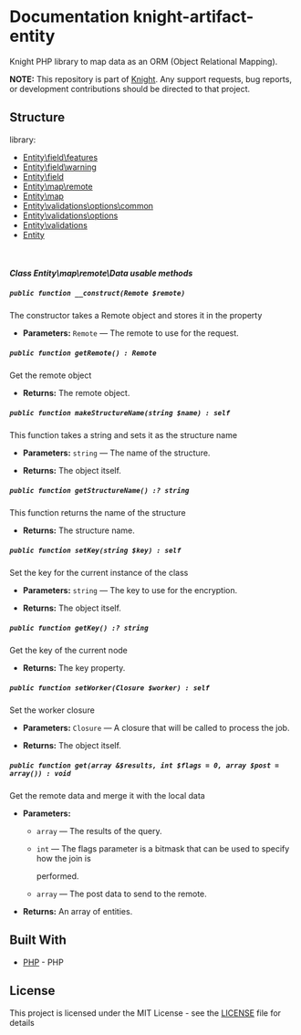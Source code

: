 # Documentation knight-artifact-entity

Knight PHP library to map data as an ORM (Object Relational Mapping).

**NOTE:** This repository is part of [Knight](https://github.com/energia-source/knight). Any
support requests, bug reports, or development contributions should be directed to
that project.

## Structure

library:
- [Entity\field\features](https://github.com/energia-source/knight-artifact-entity/tree/main/lib/field/features)
- [Entity\field\warning](https://github.com/energia-source/knight-artifact-entity/tree/main/lib/field/warning)
- [Entity\field](https://github.com/energia-source/knight-artifact-entity/tree/main/lib/field)
- [Entity\map\remote](https://github.com/energia-source/knight-artifact-entity/tree/main/lib/map/remote)
- [Entity\map](https://github.com/energia-source/knight-artifact-entity/tree/main/lib/map)
- [Entity\validations\options\common](https://github.com/energia-source/knight-artifact-entity/tree/main/lib/options/common)
- [Entity\validations\options](https://github.com/energia-source/knight-artifact-entity/tree/main/lib/options)
- [Entity\validations](https://github.com/energia-source/knight-artifact-entity/tree/main/lib/validations)
- [Entity](https://github.com/energia-source/knight-knight-artifact-entity/blob/main/lib)

<br>

#### ***Class Entity\map\remote\Data usable methods***

##### `public function __construct(Remote $remote)`

The constructor takes a Remote object and stores it in the property

 * **Parameters:** `Remote` — The remote to use for the request.

##### `public function getRemote() : Remote`

Get the remote object

 * **Returns:** The remote object.

##### `public function makeStructureName(string $name) : self`

This function takes a string and sets it as the structure name

 * **Parameters:** `string` — The name of the structure.
 
 * **Returns:** The object itself.

##### `public function getStructureName() :? string`

This function returns the name of the structure

 * **Returns:** The structure name.

##### `public function setKey(string $key) : self`

Set the key for the current instance of the class

 * **Parameters:** `string` — The key to use for the encryption.
 
 * **Returns:** The object itself.

##### `public function getKey() :? string`

Get the key of the current node

 * **Returns:** The key property.

##### `public function setWorker(Closure $worker) : self`

Set the worker closure

 * **Parameters:** `Closure` — A closure that will be called to process the job.
 
 * **Returns:** The object itself.

##### `public function get(array &$results, int $flags = 0, array $post = array()) : void`

Get the remote data and merge it with the local data

 * **Parameters:**
   * `array` — The results of the query.
   * `int` — The flags parameter is a bitmask that can be used to specify how the join is

     performed.
   * `array` — The post data to send to the remote.
   
 * **Returns:** An array of entities.

## Built With

* [PHP](https://www.php.net/) - PHP

## License

This project is licensed under the MIT License - see the [LICENSE](LICENSE) file for details
